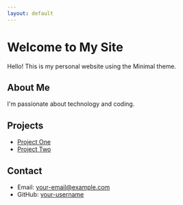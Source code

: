 ```yaml
---
layout: default
---
```

# Welcome to My Site

Hello! This is my personal website using the Minimal theme.

## About Me

I'm passionate about technology and coding.

## Projects

- [Project One](/project-one)
- [Project Two](/project-two)

## Contact

- Email: [your-email@example.com](mailto:your-email@example.com)
- GitHub: [your-username](https://github.com/your-username)
